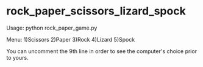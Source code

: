 # rock_paper_scissors_lizard_spock

Usage: python rock_paper_game.py

Menu:
1)Scissors
2)Paper
3)Rock
4)Lizard
5)Spock

You can uncomment the 9th line in order to see the computer's choice prior to yours.
